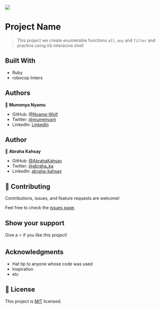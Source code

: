 ![](https://img.shields.io/badge/Microverse-blueviolet)

# Project Name

> This project we create enumerable functions `all`, `any` and `filter` and practice using irb interacive shell


## Built With

- Ruby
- robocop linters



## Authors

👤 **Mumenya Nyamu**

- GitHub: [@Nyame-Wolf](https://github.com/Nyame-Wolf)
- Twitter: [@mumenyam](https://twitter.com/Mumenyam)
- LinkedIn: [LinkedIn](https://www.linkedin.com/in/mumenya-nyamu-software-engineer/)


## Author
👤 **Abraha Kahsay**

- GitHub: [@AbrahaKahsay](https://github.com/AbrahaKahsay)
- Twitter: [@abraha_ka](https://twitter.com/abraha_ka)
- LinkedIn: [abraha-kahsay](https://www.linkedin.com/in/abraha-kahsay/)





## 🤝 Contributing

Contributions, issues, and feature requests are welcome!

Feel free to check the [issues page](../../issues/).

## Show your support

Give a ⭐️ if you like this project!

## Acknowledgments

- Hat tip to anyone whose code was used
- Inspiration
- etc

## 📝 License

This project is [MIT](./LICENSE) licensed.


